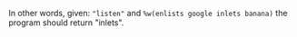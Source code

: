 In other words, given: `"listen"` and `%w(enlists google inlets banana)` the program should return "inlets".
